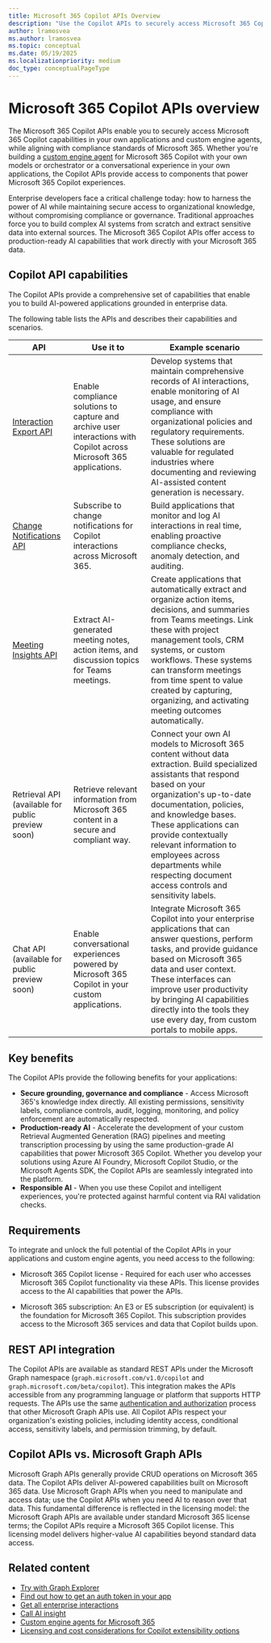 ```yaml
---
title: Microsoft 365 Copilot APIs Overview
description: "Use the Copilot APIs to securely access Microsoft 365 Copilot capabilities in your own applications and custom engine agents, while aligning with the compliance standards built in to Microsoft 365."
author: lramosvea
ms.author: lramosvea
ms.topic: conceptual
ms.date: 05/19/2025
ms.localizationpriority: medium
doc_type: conceptualPageType
---
```


# Microsoft 365 Copilot APIs overview

The Microsoft 365 Copilot APIs enable you to securely access Microsoft 365 Copilot capabilities in your own applications and custom engine agents, while aligning with compliance standards of Microsoft 365. Whether you're building a [custom engine agent](overview-custom-engine-agent.md) for Microsoft 365 Copilot with your own models or orchestrator or a conversational experience in your own applications, the Copilot APIs provide access to components that power Microsoft 365 Copilot experiences.

Enterprise developers face a critical challenge today: how to harness the power of AI while maintaining secure access to organizational knowledge, without compromising compliance or governance. Traditional approaches force you to build complex AI systems from scratch and extract sensitive data into external sources. The Microsoft 365 Copilot APIs offer access to production-ready AI capabilities that work directly with your Microsoft 365 data.


## Copilot API capabilities

The Copilot APIs provide a comprehensive set of capabilities that enable you to build AI-powered applications grounded in enterprise data. 

The following table lists the APIs and describes their capabilities and scenarios.

| API | Use it to  | Example scenario |
| --- | ----------- | ---------------- |
| [Interaction Export API](/microsoftteams/export-teams-content#microsoft-365-copilot-interactions--microsoft-365-chat-preview) | Enable compliance solutions to capture and archive user interactions with Copilot across Microsoft 365 applications. | Develop systems that maintain comprehensive records of AI interactions, enable monitoring of AI usage, and ensure compliance with organizational policies and regulatory requirements. These solutions are valuable for regulated industries where documenting and reviewing AI-assisted content generation is necessary. |
| [Change Notifications API](/graph/aiinteraction-changenotifications-overview) | Subscribe to change notifications for Copilot interactions across Microsoft 365. | Build applications that monitor and log AI interactions in real time, enabling proactive compliance checks, anomaly detection, and auditing. |
| [Meeting Insights API](/microsoftteams/platform/graph-api/meeting-transcripts/meeting-insights) | Extract AI-generated meeting notes, action items, and discussion topics for Teams meetings. | Create applications that automatically extract and organize action items, decisions, and summaries from Teams meetings. Link these with project management tools, CRM systems, or custom workflows. These systems can transform meetings from time spent to value created by capturing, organizing, and activating meeting outcomes automatically. |
| Retrieval API (available for public preview soon) | Retrieve relevant information from Microsoft 365 content in a secure and compliant way. | Connect your own AI models to Microsoft 365 content without data extraction. Build specialized assistants that respond based on your organization's up-to-date documentation, policies, and knowledge bases. These applications can provide contextually relevant information to employees across departments while respecting document access controls and sensitivity labels. |
| Chat API (available for public preview soon) | Enable conversational experiences powered by Microsoft 365 Copilot in your custom applications. | Integrate Microsoft 365 Copilot into your enterprise applications that can answer questions, perform tasks, and provide guidance based on Microsoft 365 data and user context. These interfaces can improve user productivity by bringing AI capabilities directly into the tools they use every day, from custom portals to mobile apps. |

## Key benefits

The Copilot APIs provide the following benefits for your applications:

- **Secure grounding, governance and compliance** - Access Microsoft 365's knowledge index directly. All existing permissions, sensitivity labels, compliance controls, audit, logging, monitoring, and policy enforcement are automatically respected.
- **Production-ready AI** - Accelerate the development of your custom Retrieval Augmented Generation (RAG) pipelines and meeting transcription processing by using the same production-grade AI capabilities that power Microsoft 365 Copilot. Whether you develop your solutions using Azure AI Foundry, Microsoft Copilot Studio, or the Microsoft Agents SDK, the Copilot APIs are seamlessly integrated into the platform.
- **Responsible AI** - When you use these Copilot and intelligent experiences, you're protected against harmful content via RAI validation checks.

## Requirements

To integrate and unlock the full potential of the Copilot APIs in your applications and custom engine agents, you need access to the following:

- Microsoft 365 Copilot license - Required for each user who accesses Microsoft 365 Copilot functionality via these APIs. This license provides access to the AI capabilities that power the APIs.

- Microsoft 365 subscription: An E3 or E5 subscription (or equivalent) is the foundation for Microsoft 365 Copilot. This subscription provides access to the Microsoft 365 services and data that Copilot builds upon.

## REST API integration

The Copilot APIs are available as standard REST APIs under the Microsoft Graph namespace (`graph.microsoft.com/v1.0/copilot` and `graph.microsoft.com/beta/copilot`). This integration makes the APIs accessible from any programming language or platform that supports HTTP requests. The APIs use the same [authentication and authorization](/graph/auth/) process that other Microsoft Graph APIs use. All Copilot APIs respect your organization's existing policies, including identity access, conditional access, sensitivity labels, and permission trimming, by default.

## Copilot APIs vs. Microsoft Graph APIs

Microsoft Graph APIs generally provide CRUD operations on Microsoft 365 data. The Copilot APIs deliver AI-powered capabilities built on Microsoft 365 data. Use Microsoft Graph APIs when you need to manipulate and access data; use the Copilot APIs when you need AI to reason over that data. This fundamental difference is reflected in the licensing model: the Microsoft Graph APIs are available under standard Microsoft 365 license terms; the Copilot APIs require a Microsoft 365 Copilot license. This licensing model delivers higher-value AI capabilities beyond standard data access.

## Related content

- [Try with Graph Explorer](https://developer.microsoft.com/graph/graph-explorer)
- [Find out how to get an auth token in your app](/graph/auth/auth-concepts)
- [Get all enterprise interactions](/graph/api/aiinteractionhistory-getallenterpriseinteractions)
- [Call AI insight](/graph/api/resources/callaiinsight)
- [Custom engine agents for Microsoft 365](/microsoft-365-copilot/extensibility/overview-custom-engine-agent)
- [Licensing and cost considerations for Copilot extensibility options](/microsoft-365-copilot/extensibility/cost-considerations)
